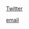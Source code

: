 [Twitter](https://twitter.com/intent/tweet?text=My%question%about%WPEC%is:%&amp;via=integrativeecon)

[email](mailto:hello@opensensory.net)
